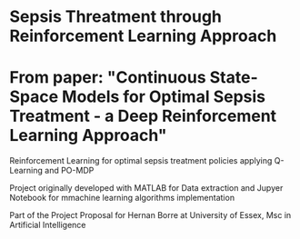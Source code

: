 # Sepsis Threatment through Reinforcement Learning Approach
# From paper: "Continuous State-Space Models for Optimal Sepsis Treatment - a Deep Reinforcement Learning Approach"

Reinforcement Learning for optimal sepsis treatment policies applying Q-Learning and PO-MDP 

Project originally developed with MATLAB for Data extraction and Jupyer Notebook for mmachine learning algorithms implementation

Part of the Project Proposal for Hernan Borre at University of Essex, Msc in Artificial Intelligence
